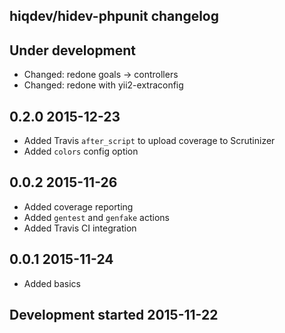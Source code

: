 hiqdev/hidev-phpunit changelog
------------------------------

## Under development

- Changed: redone goals -> controllers
- Changed: redone with yii2-extraconfig

## 0.2.0 2015-12-23

- Added Travis `after_script` to upload coverage to Scrutinizer
- Added `colors` config option

## 0.0.2 2015-11-26

- Added coverage reporting
- Added `gentest` and `genfake` actions
- Added Travis CI integration

## 0.0.1 2015-11-24

- Added basics

## Development started 2015-11-22

